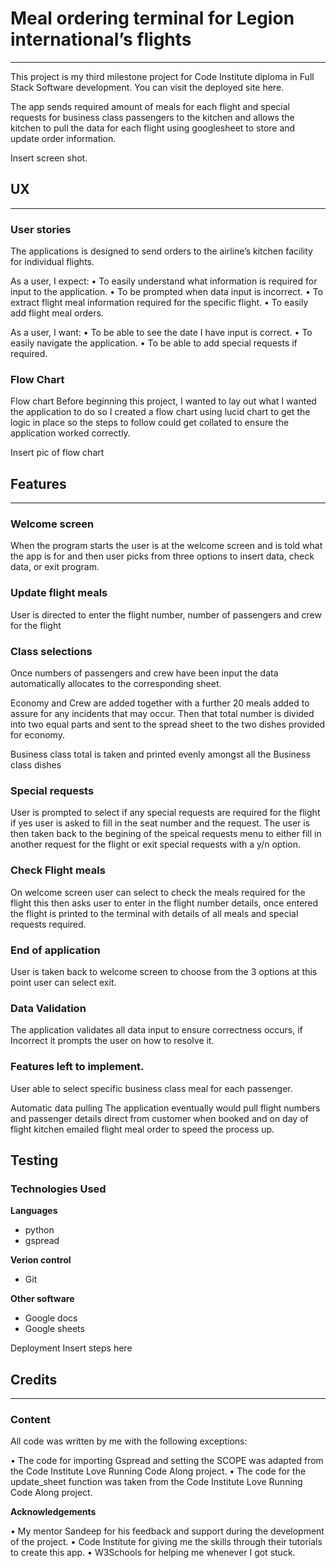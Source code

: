 # Meal ordering terminal for Legion international’s flights
------
This project is my third milestone project for Code Institute diploma in Full Stack Software development. You can visit the deployed site here.

The app sends required amount of meals for each flight and special requests for business class passengers to the kitchen and allows the kitchen to pull the data for each flight using googlesheet to store and update order information.

Insert screen shot.

## UX
-------
### User stories

The applications is designed to send orders to the airline’s kitchen facility for individual flights.

As a user, I expect:
•	To easily understand what information is required for input to the application.
•	To be prompted when data input is incorrect.
•	To extract flight meal information required for the specific flight.
•	To easily add flight meal orders.

As a user, I want:
•	To be able to see the date I have input is correct.
•	To easily navigate the application.
•	To be able to add special requests if required.


### Flow Chart

Flow chart
Before beginning this project, I wanted to lay out what I wanted the application to do so I created a flow chart using lucid chart to get the logic in place so the steps to follow could get collated to ensure the application worked correctly. 

Insert pic of flow chart


## Features
------

### Welcome screen
When the program starts the user is at the welcome screen and is told what the app is for and then user picks from three options to insert data, check data, or exit program.

### Update flight meals
User is directed to enter the flight number, number of passengers and crew for the flight

### Class selections
Once numbers of passengers and crew have been input the data automatically allocates to the corresponding sheet.

Economy and Crew are added together with a further 20 meals added to assure for any incidents that may occur. Then that total number is divided into two equal parts and sent to the spread sheet to the two dishes provided for economy.

Business class total is taken and printed evenly amongst all the Business class dishes

### Special requests
User is prompted to select if any special requests are required for the flight if yes user is asked to fill in the seat number and the request. The user is then taken back to the begining of the speical requests menu to either fill in another request for the flight or exit special requests with a y/n option.

### Check Flight meals

On welcome screen user can select to check the meals required for the flight this then asks user to enter in the flight number details, once entered the flight is printed to the terminal with details of all meals and special requests required.

### End of application
User is taken back to welcome screen to choose from the 3 options at this point user can select exit.

### Data Validation
The application validates all data input to ensure correctness occurs, if Incorrect it prompts the user on how to resolve it.

### Features left to implement.
User able to select specific business class meal for each passenger.

Automatic data pulling
The application eventually would pull flight numbers and passenger details direct from customer when booked and on day of flight kitchen emailed flight meal order to speed the process up.

## Testing


### Technologies Used 

**Languages**
- python
- gspread

**Verion control**
- Git

**Other software**
- Google docs
- Google sheets

Deployment 
Insert steps here

## Credits
--------

### Content

All code was written by me with the following exceptions:

•	The code for importing Gspread and setting the SCOPE was adapted from the Code Institute Love Running Code Along project.
•	The code for the update_sheet function was taken from the Code Institute Love Running Code Along project.

**Acknowledgements**

•	My mentor Sandeep for his  feedback and support during the development of the project.
•	Code Institute for giving me the skills through their tutorials to create this app.
•	W3Schools for helping me whenever I got stuck.
